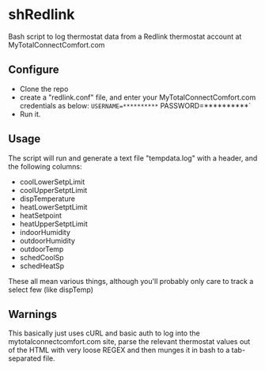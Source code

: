 # shRedlink
Bash script to log thermostat data from a Redlink thermostat account at MyTotalConnectComfort.com

## Configure
* Clone the repo
* create a "redlink.conf" file, and enter your MyTotalConnectComfort.com credentials as below:
`USERNAME=**********`
PASSWORD=**********`
* Run it.

## Usage
The script will run and generate a text file "tempdata.log" with a header, and the following columns:
* coolLowerSetpLimit
* coolUpperSetptLimit
* dispTemperature
* heatLowerSetptLimit
* heatSetpoint
* heatUpperSetptLimit
* indoorHumidity
* outdoorHumidity
* outdoorTemp
* schedCoolSp
* schedHeatSp

These all mean various things, although you'll probably only care to track a select few (like dispTemp)

## Warnings
This basically just uses cURL and basic auth to log into the mytotalconnectcomfort.com site, parse the relevant thermostat values out of the HTML with very loose REGEX and then munges it in bash to a tab-separated file.

